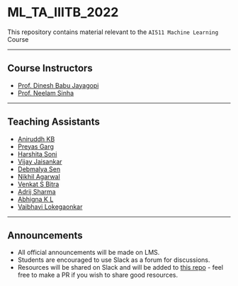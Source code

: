 # ML_TA_IIITB_2022
This repository contains material relevant to the `AI511 Machine Learning` Course

---

## Course Instructors
- [Prof. Dinesh Babu Jayagopi](https://www.iiitb.ac.in/faculty/dinesh-babu-jayagopi)
- [Prof. Neelam Sinha](https://www.iiitb.ac.in/faculty/neelam-sinha)

---

## Teaching Assistants
- [Aniruddh KB](https://github.com/aniruddhkb)
- [Preyas Garg](https://github.com/preyasgarg)
- [Harshita Soni](https://github.com/soni-H)
- [Vijay Jaisankar](https://github.com/vijay-jaisankar)
- [Debmalya Sen](https://github.com/DEBMALYASEN)
- [Nikhil Agarwal](https://github.com/nikhil0360)
- [Venkat S Bitra](https://github.com/VenkatSBitra)
- [Adrij Sharma](https://github.com/adrijsharma0408)
- [Abhigna K L](https://github.com/alpineFrost)
- [Vaibhavi Lokegaonkar](https://github.com/Vaibhavi1707)

---

## Announcements
- All official announcements will be made on LMS.
- Students are encouraged to use Slack as a forum for discussions.
- Resources will be shared on Slack and will be added to [this repo](https://github.com/zense/helpful-resources) - feel free to make a PR if you wish to share good resources. 

